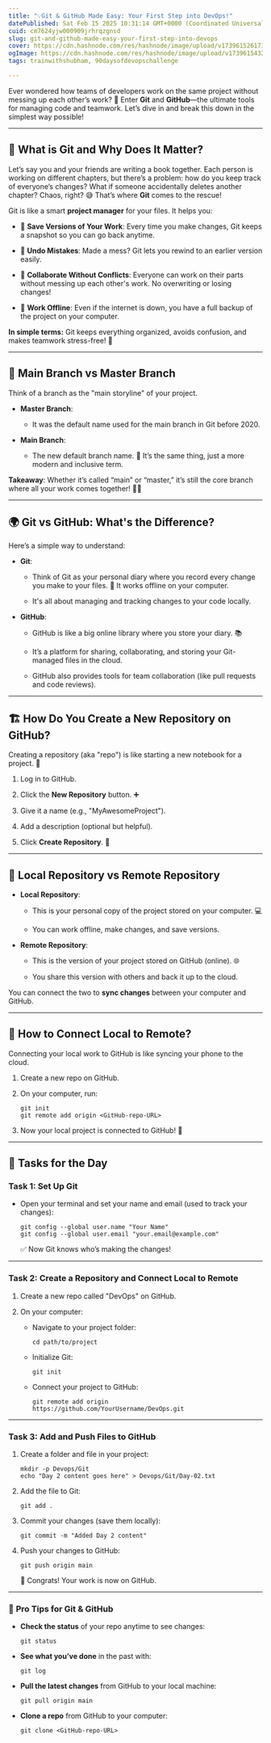 ```yaml
---
title: "💡Git & GitHub Made Easy: Your First Step into DevOps!"
datePublished: Sat Feb 15 2025 10:31:14 GMT+0000 (Coordinated Universal Time)
cuid: cm7624yjw000909jrhrqzgnsd
slug: git-and-github-made-easy-your-first-step-into-devops
cover: https://cdn.hashnode.com/res/hashnode/image/upload/v1739615261730/0364d85a-60b9-442b-b065-6adc4c213663.jpeg
ogImage: https://cdn.hashnode.com/res/hashnode/image/upload/v1739615432845/8d9e48c7-4c35-4279-acd0-d9439caadad1.jpeg
tags: trainwithshubham, 90daysofdevopschallenge

---
```


Ever wondered how teams of developers work on the same project without messing up each other’s work? 🤔 Enter **Git** and **GitHub**—the ultimate tools for managing code and teamwork. Let’s dive in and break this down in the simplest way possible!

---

## 🧐 **What is Git and Why Does It Matter?**

Let’s say you and your friends are writing a book together. Each person is working on different chapters, but there’s a problem: how do you keep track of everyone’s changes? What if someone accidentally deletes another chapter? Chaos, right? 😅 That’s where **Git** comes to the rescue!

Git is like a smart **project manager** for your files. It helps you:

* 📝 **Save Versions of Your Work**: Every time you make changes, Git keeps a snapshot so you can go back anytime.
    
* 🔄 **Undo Mistakes**: Made a mess? Git lets you rewind to an earlier version easily.
    
* 🤝 **Collaborate Without Conflicts**: Everyone can work on their parts without messing up each other's work. No overwriting or losing changes!
    
* 💾 **Work Offline**: Even if the internet is down, you have a full backup of the project on your computer.
    

**In simple terms:** Git keeps everything organized, avoids confusion, and makes teamwork stress-free! 🎉

---

## 🔀 **Main Branch vs Master Branch**

Think of a branch as the "main storyline" of your project.

* **Master Branch**:
    
    * It was the default name used for the main branch in Git before 2020.
        
* **Main Branch**:
    
    * The new default branch name. 🌟 It’s the same thing, just a more modern and inclusive term.
        

**Takeaway**: Whether it’s called “main” or “master,” it’s still the core branch where all your work comes together! 🧑‍💻

---

## 🌍 **Git vs GitHub: What's the Difference?**

Here’s a simple way to understand:

* **Git**:
    
    * Think of Git as your personal diary where you record every change you make to your files. 📝 It works offline on your computer.
        
    * It's all about managing and tracking changes to your code locally.
        
* **GitHub**:
    
    * GitHub is like a big online library where you store your diary. 📚
        
    * It’s a platform for sharing, collaborating, and storing your Git-managed files in the cloud.
        
    * GitHub also provides tools for team collaboration (like pull requests and code reviews).
        

---

## 🏗️ **How Do You Create a New Repository on GitHub?**

Creating a repository (aka "repo") is like starting a new notebook for a project. 📔

1. Log in to GitHub.
    
2. Click the **New Repository** button. ➕
    
3. Give it a name (e.g., "MyAwesomeProject").
    
4. Add a description (optional but helpful).
    
5. Click **Create Repository**. 🎉
    

---

## 🏡 **Local Repository vs Remote Repository**

* **Local Repository**:
    
    * This is your personal copy of the project stored on your computer. 💻
        
    * You can work offline, make changes, and save versions.
        
* **Remote Repository**:
    
    * This is the version of your project stored on GitHub (online). 🌐
        
    * You share this version with others and back it up to the cloud.
        

You can connect the two to **sync changes** between your computer and GitHub.

---

## 🔗 **How to Connect Local to Remote?**

Connecting your local work to GitHub is like syncing your phone to the cloud.

1. Create a new repo on GitHub.
    
2. On your computer, run:
    
    ```plaintext
    git init
    git remote add origin <GitHub-repo-URL>
    ```
    
3. Now your local project is connected to GitHub! 🤝
    

---

## 🎯 **Tasks for the Day**

### **Task 1: Set Up Git**

* Open your terminal and set your name and email (used to track your changes):
    
    ```plaintext
    git config --global user.name "Your Name"
    git config --global user.email "your.email@example.com"
    ```
    
    ✅ Now Git knows who’s making the changes!
    

---

### **Task 2: Create a Repository and Connect Local to Remote**

1. Create a new repo called "DevOps" on GitHub.
    
2. On your computer:
    
    * Navigate to your project folder:
        
        ```plaintext
        cd path/to/project
        ```
        
    * Initialize Git:
        
        ```plaintext
        git init
        ```
        
    * Connect your project to GitHub:
        
        ```plaintext
        git remote add origin https://github.com/YourUsername/DevOps.git
        ```
        

---

### **Task 3: Add and Push Files to GitHub**

1. Create a folder and file in your project:
    
    ```plaintext
    mkdir -p Devops/Git
    echo "Day 2 content goes here" > Devops/Git/Day-02.txt
    ```
    
2. Add the file to Git:
    
    ```plaintext
    git add .
    ```
    
3. Commit your changes (save them locally):
    
    ```plaintext
    git commit -m "Added Day 2 content"
    ```
    
4. Push your changes to GitHub:
    
    ```plaintext
    git push origin main
    ```
    
    🎉 Congrats! Your work is now on GitHub.
    

---

### 🌟 **Pro Tips for Git & GitHub**

* **Check the status** of your repo anytime to see changes:
    
    ```plaintext
    git status
    ```
    
* **See what you’ve done** in the past with:
    
    ```plaintext
    git log
    ```
    
* **Pull the latest changes** from GitHub to your local machine:
    
    ```plaintext
    git pull origin main
    ```
    
* **Clone a repo** from GitHub to your computer:
    
    ```plaintext
    git clone <GitHub-repo-URL>
    ```